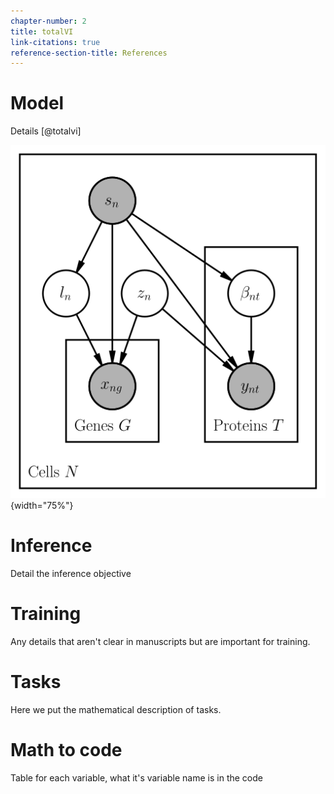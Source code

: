 ```yaml
---
chapter-number: 2
title: totalVI
link-citations: true
reference-section-title: References
---
```


# Model

Details [@totalvi]

![Fancy plot](assets/totalvi_graphical_model.svg){width="75%"}

# Inference

Detail the inference objective

# Training

Any details that aren't clear in manuscripts but are important for training.

# Tasks

Here we put the mathematical description of tasks.

# Math to code

Table for each variable, what it's variable name is in the code